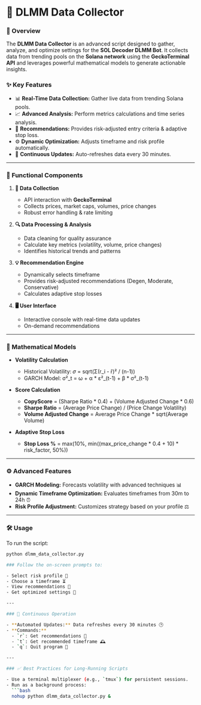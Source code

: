 # 🧠 DLMM Data Collector

### 🚀 Overview
The **DLMM Data Collector** is an advanced script designed to gather, analyze, and optimize settings for the **SOL Decoder DLMM Bot**. It collects data from trending pools on the **Solana network** using the **GeckoTerminal API** and leverages powerful mathematical models to generate actionable insights.

### ✨ Key Features
- 📊 **Real-Time Data Collection:** Gather live data from trending Solana pools.
- 📈 **Advanced Analysis:** Perform metrics calculations and time series analysis.
- 🎯 **Recommendations:** Provides risk-adjusted entry criteria & adaptive stop loss.
- ⚙️ **Dynamic Optimization:** Adjusts timeframe and risk profile automatically.
- 🔄 **Continuous Updates:** Auto-refreshes data every 30 minutes.

---

### 🧩 Functional Components
1. **📡 Data Collection**
   - API interaction with **GeckoTerminal**
   - Collects prices, market caps, volumes, price changes
   - Robust error handling & rate limiting

2. **🔍 Data Processing & Analysis**
   - Data cleaning for quality assurance
   - Calculate key metrics (volatility, volume, price changes)
   - Identifies historical trends and patterns

3. **💡 Recommendation Engine**
   - Dynamically selects timeframe
   - Provides risk-adjusted recommendations (Degen, Moderate, Conservative)
   - Calculates adaptive stop losses

4. **🖥️ User Interface**
   - Interactive console with real-time data updates
   - On-demand recommendations

---

### 📐 Mathematical Models
- **Volatility Calculation**
   - Historical Volatility: 𝜎 = sqrt(Σ(r_i - r̄)² / (n-1))
   - GARCH Model: σ²_t = ω + α * ε²_(t-1) + β * σ²_(t-1)

- **Score Calculation**
   - **CopyScore** = (Sharpe Ratio * 0.4) + (Volume Adjusted Change * 0.6)
   - **Sharpe Ratio** = (Average Price Change) / (Price Change Volatility)
   - **Volume Adjusted Change** = Average Price Change * sqrt(Average Volume)

- **Adaptive Stop Loss**
   - **Stop Loss %** = max(10%, min((max_price_change * 0.4 + 10) * risk_factor, 50%))

---

### ⚙️ Advanced Features
- **GARCH Modeling:** Forecasts volatility with advanced techniques 📊
- **Dynamic Timeframe Optimization:** Evaluates timeframes from 30m to 24h ⏰
- **Risk Profile Adjustment:** Customizes strategy based on your profile ⚖️

---

### 🛠️ Usage
To run the script:
```bash
python dlmm_data_collector.py

### Follow the on-screen prompts to:

- Select risk profile 🎲
- Choose a timeframe ⏳
- View recommendations 👀
- Get optimized settings 🎯

---

### 🔄 Continuous Operation

- **Automated Updates:** Data refreshes every 30 minutes 🕒
- **Commands:**
  - `r`: Get recommendations 🎯
  - `t`: Get recommended timeframe 🕰️
  - `q`: Quit program 🚪

---

### ✅ Best Practices for Long-Running Scripts

- Use a terminal multiplexer (e.g., `tmux`) for persistent sessions.
- Run as a background process:
  ```bash
  nohup python dlmm_data_collector.py &


